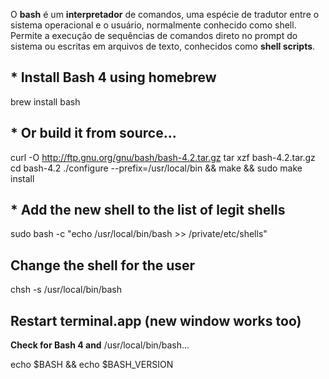 O **bash** é um **interpretador** de comandos, uma espécie de tradutor entre o sistema operacional e o usuário, normalmente conhecido como shell. Permite a execução de sequências de comandos direto no prompt do sistema ou escritas em arquivos de texto, conhecidos como **shell scripts**.

## * Install Bash 4 using homebrew

brew install bash

## * Or build it from source...

curl -O http://ftp.gnu.org/gnu/bash/bash-4.2.tar.gz tar xzf bash-4.2.tar.gz cd bash-4.2 ./configure --prefix=/usr/local/bin && make && sudo make install

## * Add the new shell to the list of legit shells

sudo bash -c "echo /usr/local/bin/bash >> /private/etc/shells"

## **Change the shell for the user**

chsh -s /usr/local/bin/bash

## **Restart terminal.app (new window works too)**

**Check for Bash 4 and** /usr/local/bin/bash...

echo $BASH && echo $BASH_VERSION
